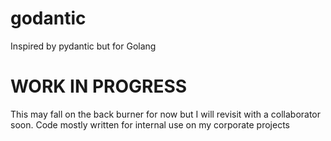 # godantic
Inspired by pydantic but for Golang

# WORK IN PROGRESS 
This may fall on the back burner for now but I will revisit with a collaborator soon.  Code mostly written for internal use on my corporate projects  
